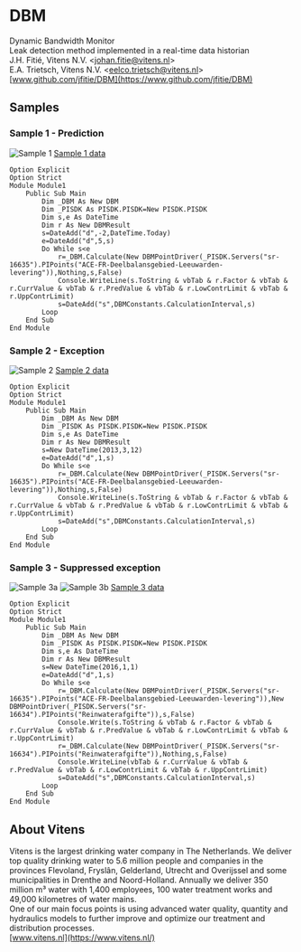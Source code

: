 # DBM
Dynamic Bandwidth Monitor  
Leak detection method implemented in a real-time data historian  
J.H. Fitié, Vitens N.V. <[johan.fitie@vitens.nl](mailto:johan.fitie@vitens.nl)>  
E.A. Trietsch, Vitens N.V. <[eelco.trietsch@vitens.nl](mailto:eelco.trietsch@vitens.nl)>  
[www.github.com/jfitie/DBM](https://www.github.com/jfitie/DBM)

## Samples
### Sample 1 - Prediction
![Sample 1](https://raw.githubusercontent.com/jfitie/DBM/master/docs/sample1.png)
[Sample 1 data](https://github.com/jfitie/DBM/blob/master/docs/sample1.csv)
```
Option Explicit
Option Strict
Module Module1
	Public Sub Main
		Dim _DBM As New DBM
		Dim _PISDK As PISDK.PISDK=New PISDK.PISDK
		Dim s,e As DateTime
		Dim r As New DBMResult
		s=DateAdd("d",-2,DateTime.Today)
		e=DateAdd("d",5,s)
		Do While s<e
			r=_DBM.Calculate(New DBMPointDriver(_PISDK.Servers("sr-16635").PIPoints("ACE-FR-Deelbalansgebied-Leeuwarden-levering")),Nothing,s,False)
			Console.WriteLine(s.ToString & vbTab & r.Factor & vbTab & r.CurrValue & vbTab & r.PredValue & vbTab & r.LowContrLimit & vbTab & r.UppContrLimit)
			s=DateAdd("s",DBMConstants.CalculationInterval,s)
		Loop
	End Sub
End Module
```
### Sample 2 - Exception
![Sample 2](https://raw.githubusercontent.com/jfitie/DBM/master/docs/sample2.png)
[Sample 2 data](https://github.com/jfitie/DBM/blob/master/docs/sample2.csv)
```
Option Explicit
Option Strict
Module Module1
	Public Sub Main
		Dim _DBM As New DBM
		Dim _PISDK As PISDK.PISDK=New PISDK.PISDK
		Dim s,e As DateTime
		Dim r As New DBMResult
		s=New DateTime(2013,3,12)
		e=DateAdd("d",1,s)
		Do While s<e
			r=_DBM.Calculate(New DBMPointDriver(_PISDK.Servers("sr-16635").PIPoints("ACE-FR-Deelbalansgebied-Leeuwarden-levering")),Nothing,s,False)
			Console.WriteLine(s.ToString & vbTab & r.Factor & vbTab & r.CurrValue & vbTab & r.PredValue & vbTab & r.LowContrLimit & vbTab & r.UppContrLimit)
			s=DateAdd("s",DBMConstants.CalculationInterval,s)
		Loop
	End Sub
End Module
```
### Sample 3 - Suppressed exception
![Sample 3a](https://raw.githubusercontent.com/jfitie/DBM/master/docs/sample3a.png)
![Sample 3b](https://raw.githubusercontent.com/jfitie/DBM/master/docs/sample3b.png)
[Sample 3 data](https://github.com/jfitie/DBM/blob/master/docs/sample3.csv)
```
Option Explicit
Option Strict
Module Module1
	Public Sub Main
		Dim _DBM As New DBM
		Dim _PISDK As PISDK.PISDK=New PISDK.PISDK
		Dim s,e As DateTime
		Dim r As New DBMResult
		s=New DateTime(2016,1,1)
		e=DateAdd("d",1,s)
		Do While s<e
			r=_DBM.Calculate(New DBMPointDriver(_PISDK.Servers("sr-16635").PIPoints("ACE-FR-Deelbalansgebied-Leeuwarden-levering")),New DBMPointDriver(_PISDK.Servers("sr-16634").PIPoints("Reinwaterafgifte")),s,False)
			Console.Write(s.ToString & vbTab & r.Factor & vbTab & r.CurrValue & vbTab & r.PredValue & vbTab & r.LowContrLimit & vbTab & r.UppContrLimit)
			r=_DBM.Calculate(New DBMPointDriver(_PISDK.Servers("sr-16634").PIPoints("Reinwaterafgifte")),Nothing,s,False)
			Console.WriteLine(vbTab & r.CurrValue & vbTab & r.PredValue & vbTab & r.LowContrLimit & vbTab & r.UppContrLimit)
			s=DateAdd("s",DBMConstants.CalculationInterval,s)
		Loop
	End Sub
End Module
```

## About Vitens
Vitens is the largest drinking water company in The Netherlands. We deliver top quality drinking water to 5.6 million people and companies in the provinces Flevoland, Fryslân, Gelderland, Utrecht and Overijssel and some municipalities in Drenthe and Noord-Holland. Annually we deliver 350 million m³ water with 1,400 employees, 100 water treatment works and 49,000 kilometres of water mains.  
One of our main focus points is using advanced water quality, quantity and hydraulics models to further improve and optimize our treatment and distribution processes.  
[www.vitens.nl](https://www.vitens.nl/)
